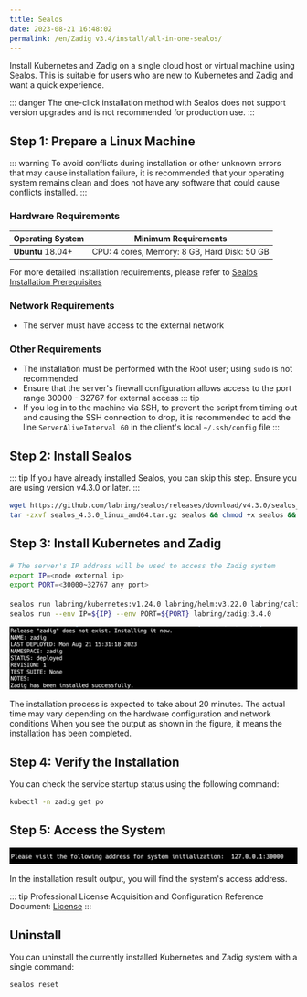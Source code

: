 ```yaml
---
title: Sealos
date: 2023-08-21 16:48:02
permalink: /en/Zadig v3.4/install/all-in-one-sealos/
---
```


Install Kubernetes and Zadig on a single cloud host or virtual machine using Sealos. This is suitable for users who are new to Kubernetes and Zadig and want a quick experience.

::: danger
The one-click installation method with Sealos does not support version upgrades and is not recommended for production use.
:::

## Step 1: Prepare a Linux Machine

::: warning
To avoid conflicts during installation or other unknown errors that may cause installation failure, it is recommended that your operating system remains clean and does not have any software that could cause conflicts installed.
:::

### Hardware Requirements

|  Operating System                                               |  Minimum Requirements                         |
| ------------------------------------------------------ | ---------------------------------|
| **Ubuntu** 18.04+                       | CPU: 4 cores, Memory: 8 GB, Hard Disk: 50 GB |

For more detailed installation requirements, please refer to [Sealos Installation Prerequisites](https://docs.sealos.io/zh-Hans/docs/lifecycle-management/quick-start/)

### Network Requirements
- The server must have access to the external network

### Other Requirements
- The installation must be performed with the Root user; using `sudo` is not recommended
- Ensure that the server's firewall configuration allows access to the port range 30000 - 32767 for external access
::: tip
- If you log in to the machine via SSH, to prevent the script from timing out and causing the SSH connection to drop, it is recommended to add the line `ServerAliveInterval 60` in the client's local `~/.ssh/config` file
:::

## Step 2: Install Sealos

::: tip
If you have already installed Sealos, you can skip this step. Ensure you are using version v4.3.0 or later.
:::

```bash
wget https://github.com/labring/sealos/releases/download/v4.3.0/sealos_4.3.0_linux_amd64.tar.gz
tar -zxvf sealos_4.3.0_linux_amd64.tar.gz sealos && chmod +x sealos && mv sealos /usr/bin
```

## Step 3: Install Kubernetes and Zadig

```bash
# The server's IP address will be used to access the Zadig system
export IP=<node external ip>
export PORT=<30000~32767 any port>

sealos run labring/kubernetes:v1.24.0 labring/helm:v3.22.0 labring/calico:v3.24.1 labring/openebs:v3.4.0
sealos run --env IP=${IP} --env PORT=${PORT} labring/zadig:3.4.0
```

![Expected Installation Result](../../../_images/sealos_install_success.png)

The installation process is expected to take about 20 minutes. The actual time may vary depending on the hardware configuration and network conditions
When you see the output as shown in the figure, it means the installation has been completed.

## Step 4: Verify the Installation

You can check the service startup status using the following command:

```bash
kubectl -n zadig get po
```
## Step 5: Access the System

![Expected Installation Result](../../../_images/get_endpoint.png)

In the installation result output, you will find the system's access address.

::: tip
Professional License Acquisition and Configuration Reference Document: [License](/en/Zadig%20v3.4/enterprise-mgr/#license)
:::

## Uninstall

You can uninstall the currently installed Kubernetes and Zadig system with a single command:

```bash
sealos reset
```